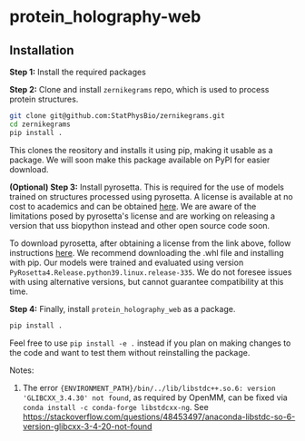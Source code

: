# protein_holography-web


## Installation

**Step 1:** Install the required packages


**Step 2:** Clone and install `zernikegrams` repo, which is used to process protein structures.
```bash
git clone git@github.com:StatPhysBio/zernikegrams.git
cd zernikegrams
pip install .
```
This clones the reository and installs it using pip, making it usable as a package.
We will soon make this package available on PyPI for easier download.

**(Optional) Step 3:** Install pyrosetta. This is required for the use of models trained on structures processed using pyrosetta. A license is available at no cost to academics and can be obtained [here](https://www.pyrosetta.org/home/licensing-pyrosetta). We are aware of the limitations posed by pyrosetta's license and are working on releasing a version that uss biopython instead and other open source code soon.

To download pyrosetta, after obtaining a license from the link above, follow instructions [here](https://www.pyrosetta.org/downloads#h.6vttn15ac69d). We recommend downloading the .whl file and installing with pip. Our models were trained and evaluated using version `PyRosetta4.Release.python39.linux.release-335`. We do not foresee issues with using alternative versions, but cannot guarantee compatibility at this time.

**Step 4:** Finally, install `protein_holography_web` as a package.
```bash
pip install .
```

Feel free to use `pip install -e .` instead if you plan on making changes to the code and want to test them without reinstalling the package.


Notes:
1. The error `{ENVIRONMENT_PATH}/bin/../lib/libstdc++.so.6: version 'GLIBCXX_3.4.30' not found`, as required by OpenMM, can be fixed via `conda install -c conda-forge libstdcxx-ng`. See https://stackoverflow.com/questions/48453497/anaconda-libstdc-so-6-version-glibcxx-3-4-20-not-found



